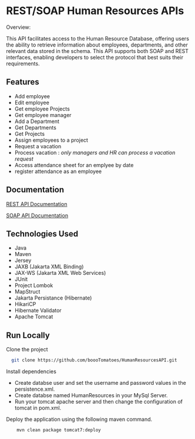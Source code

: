 
# REST/SOAP Human Resources APIs

Overview:

This API facilitates access to the Human Resource Database, offering users the ability to retrieve information about employees, departments, and other relevant data stored in the schema. This API supports both SOAP and REST interfaces, enabling developers to select the protocol that best suits their requirements.








## Features

- Add employee
- Edit employee
- Get employee Projects
- Get employee manager
- Add a Department
- Get Departments
- Get Projects
- Assign employees to a project
- Request a vacation
- Process vacation : *only managers and HR can process a vacation request*
- Access attendance sheet for an emplyee by date 
- register attendance as an employee




## Documentation

[REST API Documentation](https://documenter.getpostman.com/view/33816455/2sA3BgAFcs)

[SOAP API Documentation](https://documenter.getpostman.com/view/33816455/2sA3BgAvWT)





## Technologies Used

- Java
- Maven
- Jersey
- JAXB (Jakarta XML Binding)
- JAX-WS (Jakarta XML Web Services)
- JUnit
- Project Lombok
- MapStruct
- Jakarta Persistance (Hibernate)
- HikariCP
- Hibernate Validator
- Apache Tomcat


## Run Locally

Clone the project

```bash
  git clone https://github.com/boooTomatoes/HumanResourcesAPI.git
```


Install dependencies


- Create databse user and set the username and password values in the persistence.xml.
- Create databse named HumanResources in your MySql Server.
- Run your tomcat apache server and then change the configuration of tomcat in pom.xml.



 Deploy the application using the following maven command.

```bash
    mvn clean package tomcat7:deploy
```


